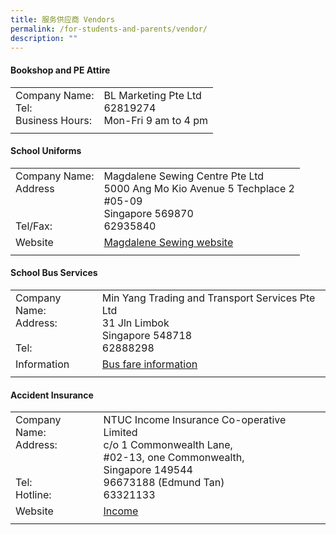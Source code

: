 ```yaml
---
title: 服务供应商 Vendors
permalink: /for-students-and-parents/vendor/
description: ""
---
```

#### **Bookshop and PE Attire**

|||
| -------- | -------- |
| Company Name: <br> Tel: <br>Business Hours:   | BL Marketing Pte Ltd<br>62819274 <br> Mon-Fri 9 am to 4 pm | 
|||

#### **School Uniforms**

|||
| -------- | -------- |
| Company Name: <br> Address  <br> <br> <br>Tel/Fax:   | Magdalene Sewing Centre Pte Ltd<br> 5000 Ang Mo Kio Avenue 5 Techplace 2 <br>#05-09<br> Singapore 569870 <br> 62935840| 
|Website |<a target="_blank" href="http://www.magdalene.com.sg"> Magdalene Sewing website </a>|
|||
 
#### **School Bus Services**

||| 
| -------- | -------- |
| Company Name: <br> Address: <br><br>  Tel: <br> |Min Yang Trading and Transport Services Pte Ltd <br> 31 Jln Limbok <br> Singapore 548718 <br> 62888298  | 
|Information|<a target="_blank" href="https://for.edu.sg/hips-bus-information"> Bus fare information </a>|
|||


#### **Accident Insurance**
	
||| 
| -------- | -------- | 
|Company Name: <br> Address:<br>  <br> <br>  Tel: <br> Hotline: | NTUC Income Insurance Co-operative Limited <br>c/o 1 Commonwealth Lane, <br>#02-13, one Commonwealth, <br>Singapore 149544 <br>96673188 (Edmund Tan) <br> 63321133
|Website|<a target="_blank" href="https://www.income.com.sg">Income</a>| 
|||